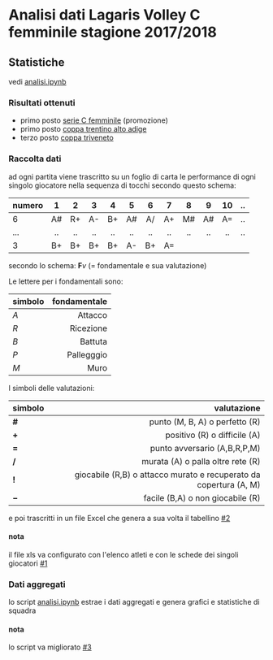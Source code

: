 # Analisi dati Lagaris Volley C femminile stagione 2017/2018
## Statistiche
vedi  [analisi.ipynb](analisi.ipynb) 

### Risultati ottenuti
- primo posto [serie C femminile](http://www.fipav.tn.it/risultati-classifiche.aspx?ComitatoId=16&StId=1328&DataDa=&StatoGara=1&CId=39890&SId=2781&PId=110&btFiltro=CERCA) (promozione)
- primo posto [coppa trentino alto adige](http://www.fipav.tn.it/risultati-classifiche.aspx?ComitatoId=16&StId=1328&DataDa=&StatoGara=1&CId=41019&SId=&PId=110&btFiltro=CERCA) 
- terzo posto [coppa triveneto](http://www.fipavveneto.net/archivio-news?NewsId=35509&)

### Raccolta dati
ad ogni partita viene trascritto su un foglio di carta le performance di ogni singolo giocatore nella sequenza di tocchi secondo questo schema:

| numero | 1 |  2|  3|  4|  5|  6|  7|  8|  9| 10| ..| 
| ------ |:-:|:-:|:-:|:-:|:-:|:-:|:-:|:-:|:-:|:-:|--:|
| 6      |A#|R+|A-|B+|A#|A/|A+|M#|A#|A=|..|
| ...    |..|..|..|..|..|..|..|..|..|..|..|                                                                  
| 3      |B+|B+|B+|B+|A-|B+|A=|  |  |  |  |

secondo lo schema:  **F**_v_  (= fondamentale e sua valutazione)

Le lettere per i fondamentali sono:

|simbolo|fondamentale|
|--|-:|
|*A*|Attacco|
|*R*|Ricezione|
|*B*|Battuta|
|*P*|Pallegggio|
|*M*|Muro|

I simboli delle valutazioni:

|simbolo|valutazione|
|--|-:|
|**&#35;**|punto (M, B, A) o perfetto (R)|
|**&plus;**|positivo (R) o difficile (A)|
|**=**|punto avversario (A,B,R,P,M)|
|**/**|murata (A) o palla oltre rete (R)|
|**!**|giocabile (R,B) o attacco murato e recuperato da copertura (A, M)|
|**&minus;**|facile (B,A) o non giocabile (R)|

e poi trascritti in un file Excel che genera a sua volta il tabellino [#2](https://github.com/napo/lagarisvolley_CF1718/issues/2)

#### nota
il file xls va configurato con l'elenco atleti e con le schede dei singoli giocatori [#1](https://github.com/napo/lagarisvolley_CF1718/issues/1)

### Dati aggregati
lo script [analisi.ipynb](analisi.ipynb)  estrae i dati aggregati e genera grafici e statistiche di squadra

#### nota
lo script va migliorato [#3](https://github.com/napo/lagarisvolley_CF1718/issues/3)
